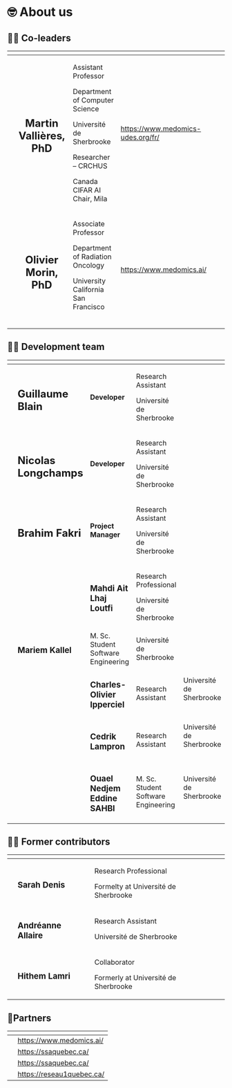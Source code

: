 # 🤓 About us

## :pilot: Co-leaders

<table data-card-size="large" data-view="cards" data-full-width="false"><thead><tr><th align="center"></th><th align="center"></th><th></th><th data-type="content-ref"></th><th align="center"></th><th data-hidden data-card-cover data-type="files"></th></tr></thead><tbody><tr><td align="center"><img src=".gitbook/assets/martin_vallieres (1).png" alt="" data-size="original"></td><td align="center"><h2><strong>Martin Vallières, PhD</strong></h2></td><td><p>Assistant Professor</p><p>Department of Computer Science</p><p>Université de Sherbrooke</p><p>Researcher – CRCHUS</p><p>Canada CIFAR AI Chair, Mila</p></td><td><a href="https://www.medomics-udes.org/fr/">https://www.medomics-udes.org/fr/</a></td><td align="center"><img src=".gitbook/assets/martin_vallieres_cie.png" alt="" data-size="original"></td><td></td></tr><tr><td align="center"><img src=".gitbook/assets/olivier_morin (2).png" alt="" data-size="original"></td><td align="center"><h2>Olivier Morin, PhD</h2></td><td><p>Associate Professor</p><p>Department of Radiation Oncology</p><p>University California San Francisco<br><br></p></td><td><a href="https://www.medomics.ai/">https://www.medomics.ai/</a></td><td align="center"><img src=".gitbook/assets/olivier_morin_cie.png" alt="" data-size="original"></td><td></td></tr></tbody></table>

## 👩‍💻 Development team

<table data-column-title-hidden data-view="cards" data-full-width="false"><thead><tr><th align="center"></th><th></th><th></th><th></th><th></th></tr></thead><tbody><tr><td align="center"><img src=".gitbook/assets/Guillaume_blain.png" alt="" data-size="original"></td><td><h2>Guillaume Blain</h2></td><td><h4>Developer</h4></td><td><p>Research Assistant</p><p>Université de Sherbrooke</p></td><td><a href="https://github.com/Blain354?tab=repositories"><img src=".gitbook/assets/github.png" alt="" data-size="line"></a> <a href="https://www.linkedin.com/in/guillaume-blain-a7b9871a2/"><img src=".gitbook/assets/linkedin.png" alt="" data-size="line"></a></td></tr><tr><td align="center"><img src=".gitbook/assets/Nicolas_Longchamps.png" alt="" data-size="original"></td><td><h2>Nicolas Longchamps</h2></td><td><h4>Developer</h4></td><td><p>Research Assistant</p><p>Université de Sherbrooke</p></td><td><a href="https://github.com/NicoLongfield?tab=repositories"><img src=".gitbook/assets/github.png" alt="" data-size="line"></a> <a href="https://www.linkedin.com/in/nicolas-longchamps-bb2023279/"><img src=".gitbook/assets/linkedin.png" alt="" data-size="line"></a></td></tr><tr><td align="center"><img src=".gitbook/assets/Brahim_Fakri (2).png" alt="" data-size="original"></td><td><h2>Brahim Fakri</h2></td><td><h4>Project Manager</h4></td><td><p>Research Assistant</p><p>Université de Sherbrooke</p></td><td><a href="https://github.com/BrahimFakri"><img src=".gitbook/assets/github.png" alt="" data-size="line"></a> <a href="https://www.linkedin.com/in/brahim-fakri/"><img src=".gitbook/assets/linkedin.png" alt="" data-size="line"></a></td></tr><tr><td align="center"><img src=".gitbook/assets/Mahdi_Ait_Lhaj_Loutfi.png" alt=""></td><td></td><td><h3>Mahdi Ait Lhaj Loutfi</h3></td><td><p>Research Professional</p><p>Université de Sherbrooke</p></td><td><a href="https://github.com/MahdiAll99?tab=repositories"><img src=".gitbook/assets/github.png" alt="" data-size="line"></a> <a href="https://www.linkedin.com/in/mahdi-ait-lhaj-loutfi-332014253/"><img src=".gitbook/assets/linkedin.png" alt="" data-size="line"></a></td></tr><tr><td align="center"><img src=".gitbook/assets/MariamKallel.jpg" alt=""></td><td><h3>Mariem Kallel</h3></td><td>M. Sc. Student Software Engineering</td><td>Université de Sherbrooke</td><td><a href="https://github.com/mariemkallel16"><img src=".gitbook/assets/github.png" alt="" data-size="line"></a> <a href="https://ca.linkedin.com/in/mariem-kallel-4a80201b5"><img src=".gitbook/assets/linkedin.png" alt="" data-size="line"></a></td></tr><tr><td align="center"><img src=".gitbook/assets/CharlesOlivier.jpg" alt=""></td><td></td><td><h3>Charles-Olivier Ipperciel</h3></td><td>Research Assistant</td><td>Université de Sherbrooke<br><a href="https://github.com/CharlesOIpperciel"><img src=".gitbook/assets/github.png" alt="" data-size="line"></a> <a href="https://www.linkedin.com/in/coipp/"><img src=".gitbook/assets/linkedin.png" alt="" data-size="line"></a></td></tr><tr><td align="center"><img src=".gitbook/assets/Cedrick.jpg" alt=""></td><td></td><td><h3>Cedrik Lampron</h3></td><td>Research Assistant</td><td>Université de Sherbrooke<br><a href="https://cedriklampron.github.io/Portfolio/theme/view"><img src=".gitbook/assets/github.png" alt="" data-size="line"></a> <a href="https://www.linkedin.com/in/c%C3%A9drik-lampron-541002187/"><img src=".gitbook/assets/linkedin.png" alt="" data-size="line"></a></td></tr><tr><td align="center"><img src=".gitbook/assets/ouael.jpg" alt=""></td><td></td><td><h3>Ouael Nedjem Eddine SAHBI</h3></td><td>M. Sc. Student Software Engineering</td><td>Université de Sherbrooke<br><a href="https://github.com/ouaelesi"><img src=".gitbook/assets/github.png" alt="" data-size="line"></a> <a href="https://www.linkedin.com/in/ouael-nedjem-eddine-sahbi-4674231b3/"><img src=".gitbook/assets/linkedin.png" alt="" data-size="line"></a><br></td></tr></tbody></table>

## 👩‍💻 Former contributors

<table data-column-title-hidden data-view="cards" data-full-width="false"><thead><tr><th align="center"></th><th></th><th></th><th></th></tr></thead><tbody><tr><td align="center"><img src=".gitbook/assets/Sarah_Denis.png" alt=""></td><td><h3>Sarah Denis</h3></td><td><p>Research Professional</p><p>Formelty at Université de Sherbrooke</p></td><td><a href="https://github.com/Sari27?tab=repositories"><img src=".gitbook/assets/github.png" alt="" data-size="line"></a> <a href="https://www.linkedin.com/in/sarah-denis-b384b722b"><img src=".gitbook/assets/linkedin.png" alt="" data-size="line"></a></td></tr><tr><td align="center"><img src=".gitbook/assets/Andreanne_allaire (1).png" alt="" data-size="original"></td><td><h3>Andréanne Allaire</h3></td><td><p>Research Assistant</p><p>Université de Sherbrooke</p></td><td></td></tr><tr><td align="center"><img src=".gitbook/assets/Hithem_lamri.png" alt="" data-size="original"></td><td><h3>Hithem Lamri</h3></td><td><p>Collaborator</p><p>Formerly at Université de Sherbrooke</p></td><td></td></tr></tbody></table>

## 🤝Partners

<table data-view="cards"><thead><tr><th align="center"></th><th data-hidden data-card-target data-type="content-ref"></th></tr></thead><tbody><tr><td align="center"><img src=".gitbook/assets/medomics.png" alt="" data-size="original"></td><td><a href="https://www.medomics.ai/">https://www.medomics.ai/</a></td></tr><tr><td align="center"><img src=".gitbook/assets/prevalis.png" alt="" data-size="original"></td><td><a href="https://ssaquebec.ca/">https://ssaquebec.ca/</a></td></tr><tr><td align="center"><img src=".gitbook/assets/ssa.png" alt="" data-size="original"></td><td><a href="https://ssaquebec.ca/">https://ssaquebec.ca/</a></td></tr><tr><td align="center"><img src=".gitbook/assets/reseau-1 (1).png" alt="" data-size="original"></td><td><a href="https://reseau1quebec.ca/">https://reseau1quebec.ca/</a></td></tr></tbody></table>
